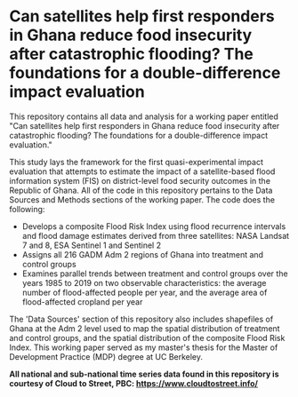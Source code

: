 # Can satellites help first responders in Ghana reduce food insecurity after catastrophic flooding? The foundations for a double-difference impact evaluation


This repository contains all data and analysis for a working paper entitled "Can satellites help first responders in Ghana reduce food insecurity after catastrophic flooding? The foundations for a double-difference impact evaluation."

This study lays the framework for the first quasi-experimental impact evaluation that attempts to estimate the impact of a satellite-based flood information system (FIS) on district-level food security outcomes in the Republic of Ghana. All of the code in this repository pertains to the Data Sources and Methods sections of the working paper. The code does the following:

* Develops a composite Flood Risk Index using flood recurrence intervals and flood damage estimates derived from three satellites: NASA Landsat 7 and 8, ESA Sentinel 1 and Sentinel 2
* Assigns all 216 GADM Adm 2 regions of Ghana into treatment and control groups
* Examines parallel trends between treatment and control groups over the years 1985 to 2019 on two observable characteristics: the average number of flood-affected people per year, and the average area of flood-affected cropland per year

The 'Data Sources' section of this repository also includes shapefiles of Ghana at the Adm 2 level used to map the spatial distribution of treatment and control groups, and the spatial distribution of the composite Flood Risk Index. This working paper served as my master's thesis for the Master of Development Practice (MDP) degree at UC Berkeley.

**All national and sub-national time series data found in this repository is courtesy of Cloud to Street, PBC: https://www.cloudtostreet.info/**
